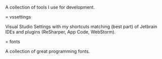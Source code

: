 A collection of tools I use for development.

= vssettings

Visual Studio Settings with my shortcuts matching (best part) of Jetbrain IDEs and plugins (ReSharper, App Code, WebStorm).

= fonts

A collection of great programming fonts.
